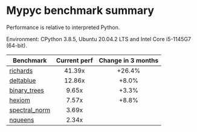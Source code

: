 # Mypyc benchmark summary

Performance is relative to interpreted Python.

Environment: CPython 3.8.5, Ubuntu 20.04.2 LTS and Intel Core i5-1145G7 (64-bit).

| Benchmark | Current perf | Change in 3 months |
| --- | :---: | :---: |
| [richards](benchmarks/richards.md) | 41.39x | +26.4% |
| [deltablue](benchmarks/deltablue.md) | 12.86x | +8.0% |
| [binary_trees](benchmarks/binary_trees.md) | 9.65x | +3.3% |
| [hexiom](benchmarks/hexiom.md) | 7.57x | +8.8% |
| [spectral_norm](benchmarks/spectral_norm.md) | 3.69x |  |
| [nqueens](benchmarks/nqueens.md) | 2.34x |  |
